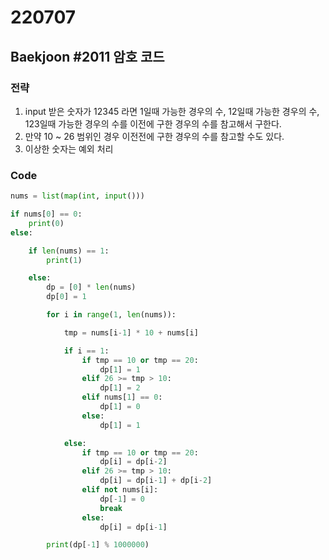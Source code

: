 # 220707



## Baekjoon #2011 암호 코드 #



### 전략

1. input 받은 숫자가 12345 라면 1일때 가능한 경우의 수, 12일때 가능한 경우의 수, 123일때 가능한 경우의 수를 이전에 구한 경우의 수를 참고해서 구한다.
2. 만약 10 ~ 26 범위인 경우 이전전에 구한 경우의 수를 참고할 수도 있다.
3. 이상한 숫자는 예외 처리



### Code

```python
nums = list(map(int, input()))

if nums[0] == 0:
    print(0)
else:

    if len(nums) == 1:
        print(1)

    else:
        dp = [0] * len(nums)
        dp[0] = 1

        for i in range(1, len(nums)):

            tmp = nums[i-1] * 10 + nums[i]

            if i == 1:
                if tmp == 10 or tmp == 20:
                    dp[1] = 1
                elif 26 >= tmp > 10:
                    dp[1] = 2
                elif nums[1] == 0:
                    dp[1] = 0
                else:
                    dp[1] = 1

            else:
                if tmp == 10 or tmp == 20:
                    dp[i] = dp[i-2]
                elif 26 >= tmp > 10:
                    dp[i] = dp[i-1] + dp[i-2]
                elif not nums[i]:
                    dp[-1] = 0
                    break
                else:
                    dp[i] = dp[i-1]

        print(dp[-1] % 1000000)
```

